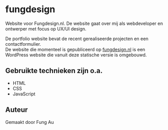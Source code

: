 # fungdesign
Website voor Fungdesign.nl. De website gaat over mij als webdeveloper en ontwerper met focus op UX/UI design.

De portfolio website bevat de recent gerealiseerde projecten en een contactformulier.  
De website die momenteel is gepubliceerd op [fungdesign.nl](https://fungdesign.nl) is een WordPress website die vanuit deze statische versie is omgebouwd.

## Gebruikte technieken zijn o.a.
- HTML
- CSS
- JavaScript

## Auteur
Gemaakt door Fung Au
